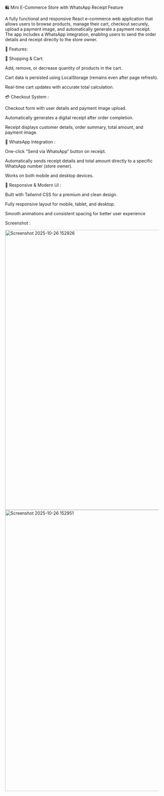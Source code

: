 

🛍️ Mini E-Commerce Store with WhatsApp Receipt Feature

A fully functional and responsive React e-commerce web application that allows users to browse products, manage their cart, checkout securely, upload a payment image, and automatically generate a payment receipt. The app includes a WhatsApp integration, enabling users to send the order details and receipt directly to the store owner.

🚀 Features:


🛒 Shopping & Cart:


Add, remove, or decrease quantity of products in the cart.

Cart data is persisted using LocalStorage (remains even after page refresh).

Real-time cart updates with accurate total calculation.



💳 Checkout System :

Checkout form with user details and payment image upload.

Automatically generates a digital receipt after order completion.

Receipt displays customer details, order summary, total amount, and payment image.



💬 WhatsApp Integration :

One-click “Send via WhatsApp” button on receipt.

Automatically sends receipt details and total amount directly to a specific WhatsApp number (store owner).

Works on both mobile and desktop devices.



📱 Responsive & Modern UI : 

Built with Tailwind CSS for a premium and clean design.

Fully responsive layout for mobile, tablet, and desktop.

Smooth animations and consistent spacing for better user experience

Screenshot : 

<img width="1873" height="914" alt="Screenshot 2025-10-26 152926" src="https://github.com/user-attachments/assets/bb9a86e3-0291-4618-890c-1a6557aeeefd" />

<img width="1884" height="918" alt="Screenshot 2025-10-26 152951" src="https://github.com/user-attachments/assets/2f6db833-1074-4979-8e21-4629c5ddb399" />



